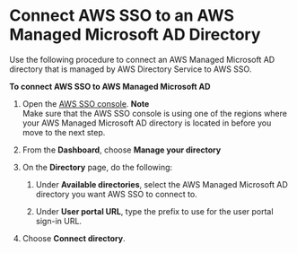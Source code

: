# Connect AWS SSO to an AWS Managed Microsoft AD Directory<a name="connectawsad"></a>

Use the following procedure to connect an AWS Managed Microsoft AD directory that is managed by AWS Directory Service to AWS SSO\. 

**To connect AWS SSO to AWS Managed Microsoft AD**

1. Open the [AWS SSO console](https://console.aws.amazon.com/singlesignon)\.
**Note**  
Make sure that the AWS SSO console is using one of the regions where your AWS Managed Microsoft AD directory is located in before you move to the next step\.

1. From the **Dashboard**, choose **Manage your directory**

1. On the **Directory** page, do the following:

   1. Under **Available directories**, select the AWS Managed Microsoft AD directory you want AWS SSO to connect to\.

   1. Under **User portal URL**, type the prefix to use for the user portal sign\-in URL\.

1. Choose **Connect directory**\.
